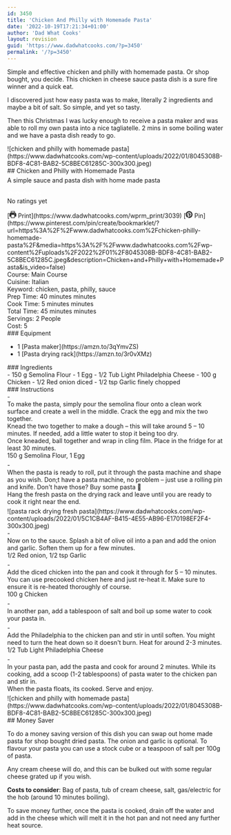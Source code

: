 ```yaml
---
id: 3450
title: 'Chicken And Philly with Homemade Pasta'
date: '2022-10-19T17:21:34+01:00'
author: 'Dad What Cooks'
layout: revision
guid: 'https://www.dadwhatcooks.com/?p=3450'
permalink: '/?p=3450'
---
```


Simple and effective chicken and philly with homemade pasta. Or shop bought, you decide. This chicken in cheese sauce pasta dish is a sure fire winner and a quick eat.

I discovered just how easy pasta was to make, literally 2 ingredients and maybe a bit of salt. So simple, and yet so tasty.

Then this Christmas I was lucky enough to receive a pasta maker and was able to roll my own pasta into a nice tagliatelle. 2 mins in some boiling water and we have a pasta dish ready to go.

<div class="wprm-recipe-container" data-recipe-id="3039" data-servings="2" id="wprm-recipe-container-3039"><div class="wprm-recipe wprm-recipe-template-dwc"><div class="wprm-recipe-image wprm-block-image-rounded">![chicken and philly with homemade pasta](https://www.dadwhatcooks.com/wp-content/uploads/2022/01/8045308B-BDF8-4C81-BAB2-5C8BEC61285C-300x300.jpeg)</div><div class="wprm-recipe-template-dwc-container"><div class="wprm-recipe-template-dwc-header">## Chicken and Philly with Homemade Pasta

<div class="wprm-spacer" style="height: 5px"></div><div class="wprm-recipe-summary wprm-block-text-normal"><span style="display: block;">A simple sauce and pasta dish with home made pasta</span></div><div class="wprm-spacer" style="height: 15px"></div> <style>#wprm-recipe-user-rating-57 .wprm-rating-star.wprm-rating-star-full svg * { fill: #ffffff; }#wprm-recipe-user-rating-57 .wprm-rating-star.wprm-rating-star-33 svg * { fill: url(#wprm-recipe-user-rating-57-33); }#wprm-recipe-user-rating-57 .wprm-rating-star.wprm-rating-star-50 svg * { fill: url(#wprm-recipe-user-rating-57-50); }#wprm-recipe-user-rating-57 .wprm-rating-star.wprm-rating-star-66 svg * { fill: url(#wprm-recipe-user-rating-57-66); }linearGradient#wprm-recipe-user-rating-57-33 stop { stop-color: #ffffff; }linearGradient#wprm-recipe-user-rating-57-50 stop { stop-color: #ffffff; }linearGradient#wprm-recipe-user-rating-57-66 stop { stop-color: #ffffff; }</style><svg height="0" style="display:block;width:0px;height:0px" width="0" xmlns="http://www.w3.org/2000/svg"><defs><lineargradient id="wprm-recipe-user-rating-57-33"><stop offset="0%" stop-opacity="1"></stop><stop offset="33%" stop-opacity="1"></stop><stop offset="33%" stop-opacity="0"></stop><stop offset="100%" stop-opacity="0"></stop></lineargradient></defs><defs><lineargradient id="wprm-recipe-user-rating-57-50"><stop offset="0%" stop-opacity="1"></stop><stop offset="50%" stop-opacity="1"></stop><stop offset="50%" stop-opacity="0"></stop><stop offset="100%" stop-opacity="0"></stop></lineargradient></defs><defs><lineargradient id="wprm-recipe-user-rating-57-66"><stop offset="0%" stop-opacity="1"></stop><stop offset="66%" stop-opacity="1"></stop><stop offset="66%" stop-opacity="0"></stop><stop offset="100%" stop-opacity="0"></stop></lineargradient></defs></svg><div class="wprm-recipe-rating wprm-user-rating wprm-recipe-rating-separate wprm-user-rating-not-voted wprm-user-rating-allowed" data-average="0" data-count="0" data-decimals="2" data-recipe="3039" data-total="0" data-user="0" id="wprm-recipe-user-rating-57"><span aria-label="Rate this recipe 1 out of 5 stars" class="wprm-rating-star wprm-rating-star-1 wprm-rating-star-empty" data-color="#ffffff" data-rating="1" onblur="window.WPRecipeMaker.userRating.leave(this)" onclick="window.WPRecipeMaker.userRating.click(this, event)" onfocus="window.WPRecipeMaker.userRating.enter(this)" onkeypress="window.WPRecipeMaker.userRating.click(this, event)" onmouseenter="window.WPRecipeMaker.userRating.enter(this)" onmouseleave="window.WPRecipeMaker.userRating.leave(this)" role="button" style="font-size: 1em;" tabindex="0"><svg height="16px" viewbox="0 0 24 24" width="16px" x="0px" xmlns="http://www.w3.org/2000/svg" xmlns:xlink="http://www.w3.org/1999/xlink" y="0px"><g transform="translate(0, 0)"><polygon fill="none" points="12,2.6 15,9 21.4,9 16.7,13.9 18.6,21.4 12,17.6 5.4,21.4 7.3,13.9 2.6,9 9,9 " stroke="#ffffff" stroke-linecap="square" stroke-linejoin="miter" stroke-miterlimit="10" stroke-width="2"></polygon></g></svg></span><span aria-label="Rate this recipe 2 out of 5 stars" class="wprm-rating-star wprm-rating-star-2 wprm-rating-star-empty" data-color="#ffffff" data-rating="2" onblur="window.WPRecipeMaker.userRating.leave(this)" onclick="window.WPRecipeMaker.userRating.click(this, event)" onfocus="window.WPRecipeMaker.userRating.enter(this)" onkeypress="window.WPRecipeMaker.userRating.click(this, event)" onmouseenter="window.WPRecipeMaker.userRating.enter(this)" onmouseleave="window.WPRecipeMaker.userRating.leave(this)" role="button" style="font-size: 1em;" tabindex="0"><svg height="16px" viewbox="0 0 24 24" width="16px" x="0px" xmlns="http://www.w3.org/2000/svg" xmlns:xlink="http://www.w3.org/1999/xlink" y="0px"><g transform="translate(0, 0)"><polygon fill="none" points="12,2.6 15,9 21.4,9 16.7,13.9 18.6,21.4 12,17.6 5.4,21.4 7.3,13.9 2.6,9 9,9 " stroke="#ffffff" stroke-linecap="square" stroke-linejoin="miter" stroke-miterlimit="10" stroke-width="2"></polygon></g></svg></span><span aria-label="Rate this recipe 3 out of 5 stars" class="wprm-rating-star wprm-rating-star-3 wprm-rating-star-empty" data-color="#ffffff" data-rating="3" onblur="window.WPRecipeMaker.userRating.leave(this)" onclick="window.WPRecipeMaker.userRating.click(this, event)" onfocus="window.WPRecipeMaker.userRating.enter(this)" onkeypress="window.WPRecipeMaker.userRating.click(this, event)" onmouseenter="window.WPRecipeMaker.userRating.enter(this)" onmouseleave="window.WPRecipeMaker.userRating.leave(this)" role="button" style="font-size: 1em;" tabindex="0"><svg height="16px" viewbox="0 0 24 24" width="16px" x="0px" xmlns="http://www.w3.org/2000/svg" xmlns:xlink="http://www.w3.org/1999/xlink" y="0px"><g transform="translate(0, 0)"><polygon fill="none" points="12,2.6 15,9 21.4,9 16.7,13.9 18.6,21.4 12,17.6 5.4,21.4 7.3,13.9 2.6,9 9,9 " stroke="#ffffff" stroke-linecap="square" stroke-linejoin="miter" stroke-miterlimit="10" stroke-width="2"></polygon></g></svg></span><span aria-label="Rate this recipe 4 out of 5 stars" class="wprm-rating-star wprm-rating-star-4 wprm-rating-star-empty" data-color="#ffffff" data-rating="4" onblur="window.WPRecipeMaker.userRating.leave(this)" onclick="window.WPRecipeMaker.userRating.click(this, event)" onfocus="window.WPRecipeMaker.userRating.enter(this)" onkeypress="window.WPRecipeMaker.userRating.click(this, event)" onmouseenter="window.WPRecipeMaker.userRating.enter(this)" onmouseleave="window.WPRecipeMaker.userRating.leave(this)" role="button" style="font-size: 1em;" tabindex="0"><svg height="16px" viewbox="0 0 24 24" width="16px" x="0px" xmlns="http://www.w3.org/2000/svg" xmlns:xlink="http://www.w3.org/1999/xlink" y="0px"><g transform="translate(0, 0)"><polygon fill="none" points="12,2.6 15,9 21.4,9 16.7,13.9 18.6,21.4 12,17.6 5.4,21.4 7.3,13.9 2.6,9 9,9 " stroke="#ffffff" stroke-linecap="square" stroke-linejoin="miter" stroke-miterlimit="10" stroke-width="2"></polygon></g></svg></span><span aria-label="Rate this recipe 5 out of 5 stars" class="wprm-rating-star wprm-rating-star-5 wprm-rating-star-empty" data-color="#ffffff" data-rating="5" onblur="window.WPRecipeMaker.userRating.leave(this)" onclick="window.WPRecipeMaker.userRating.click(this, event)" onfocus="window.WPRecipeMaker.userRating.enter(this)" onkeypress="window.WPRecipeMaker.userRating.click(this, event)" onmouseenter="window.WPRecipeMaker.userRating.enter(this)" onmouseleave="window.WPRecipeMaker.userRating.leave(this)" role="button" style="font-size: 1em;" tabindex="0"><svg height="16px" viewbox="0 0 24 24" width="16px" x="0px" xmlns="http://www.w3.org/2000/svg" xmlns:xlink="http://www.w3.org/1999/xlink" y="0px"><g transform="translate(0, 0)"><polygon fill="none" points="12,2.6 15,9 21.4,9 16.7,13.9 18.6,21.4 12,17.6 5.4,21.4 7.3,13.9 2.6,9 9,9 " stroke="#ffffff" stroke-linecap="square" stroke-linejoin="miter" stroke-miterlimit="10" stroke-width="2"></polygon></g></svg></span><div class="wprm-recipe-rating-details wprm-block-text-normal">No ratings yet</div></div><div class="wprm-spacer" style="height: 15px"></div> [<span class="wprm-recipe-icon wprm-recipe-print-icon"><svg height="16px" viewbox="0 0 24 24" width="16px" x="0px" xmlns="http://www.w3.org/2000/svg" xmlns:xlink="http://www.w3.org/1999/xlink" y="0px"><g><path d="M19,5.09V1c0-0.552-0.448-1-1-1H6C5.448,0,5,0.448,5,1v4.09C2.167,5.569,0,8.033,0,11v7c0,0.552,0.448,1,1,1h4v4c0,0.552,0.448,1,1,1h12c0.552,0,1-0.448,1-1v-4h4c0.552,0,1-0.448,1-1v-7C24,8.033,21.833,5.569,19,5.09z M7,2h10v3H7V2z M17,22H7v-9h10V22z M18,10c-0.552,0-1-0.448-1-1c0-0.552,0.448-1,1-1s1,0.448,1,1C19,9.552,18.552,10,18,10z" fill="#333333"></path></g></svg></span> Print](https://www.dadwhatcooks.com/wprm_print/3039) [<span class="wprm-recipe-icon wprm-recipe-pin-icon"><svg height="16" viewbox="0 0 24 24" width="16" xmlns="http://www.w3.org/2000/svg"><g class="nc-icon-wrapper" fill="#333333"><path d="M12,0C5.4,0,0,5.4,0,12c0,5.1,3.2,9.4,7.6,11.2c-0.1-0.9-0.2-2.4,0-3.4c0.2-0.9,1.4-6,1.4-6S8.7,13,8.7,12 c0-1.7,1-2.9,2.2-2.9c1,0,1.5,0.8,1.5,1.7c0,1-0.7,2.6-1,4c-0.3,1.2,0.6,2.2,1.8,2.2c2.1,0,3.8-2.2,3.8-5.5c0-2.9-2.1-4.9-5-4.9 c-3.4,0-5.4,2.6-5.4,5.2c0,1,0.4,2.1,0.9,2.7c0.1,0.1,0.1,0.2,0.1,0.3c-0.1,0.4-0.3,1.2-0.3,1.4c-0.1,0.2-0.2,0.3-0.4,0.2 c-1.5-0.7-2.4-2.9-2.4-4.6c0-3.8,2.8-7.3,7.9-7.3c4.2,0,7.4,3,7.4,6.9c0,4.1-2.6,7.5-6.2,7.5c-1.2,0-2.4-0.6-2.8-1.4 c0,0-0.6,2.3-0.7,2.9c-0.3,1-1,2.3-1.5,3.1C9.6,23.8,10.8,24,12,24c6.6,0,12-5.4,12-12C24,5.4,18.6,0,12,0z" fill="#333333"></path></g></svg></span> Pin](https://www.pinterest.com/pin/create/bookmarklet/?url=https%3A%2F%2Fwww.dadwhatcooks.com%2Fchicken-philly-homemade-pasta%2F&media=https%3A%2F%2Fwww.dadwhatcooks.com%2Fwp-content%2Fuploads%2F2022%2F01%2F8045308B-BDF8-4C81-BAB2-5C8BEC61285C.jpeg&description=Chicken+and+Philly+with+Homemade+Pasta&is_video=false)<div class="wprm-spacer"></div><div class="wprm-recipe-meta-container wprm-recipe-tags-container wprm-recipe-details-container wprm-recipe-details-container-inline wprm-block-text-normal" style=""><div class="wprm-recipe-block-container wprm-recipe-block-container-inline wprm-block-text-normal wprm-recipe-tag-container wprm-recipe-course-container" style=""><span class="wprm-recipe-details-label wprm-block-text-faded wprm-recipe-tag-label wprm-recipe-course-label">Course: </span><span class="wprm-recipe-course wprm-block-text-normal">Main Course</span></div><div class="wprm-recipe-block-container wprm-recipe-block-container-inline wprm-block-text-normal wprm-recipe-tag-container wprm-recipe-cuisine-container" style=""><span class="wprm-recipe-details-label wprm-block-text-faded wprm-recipe-tag-label wprm-recipe-cuisine-label">Cuisine: </span><span class="wprm-recipe-cuisine wprm-block-text-normal">Italian</span></div><div class="wprm-recipe-block-container wprm-recipe-block-container-inline wprm-block-text-normal wprm-recipe-tag-container wprm-recipe-keyword-container" style=""><span class="wprm-recipe-details-label wprm-block-text-faded wprm-recipe-tag-label wprm-recipe-keyword-label">Keyword: </span><span class="wprm-recipe-keyword wprm-block-text-normal">chicken, pasta, philly, sauce</span></div></div><div class="wprm-recipe-meta-container wprm-recipe-times-container wprm-recipe-details-container wprm-recipe-details-container-inline wprm-block-text-normal" style=""><div class="wprm-recipe-block-container wprm-recipe-block-container-inline wprm-block-text-normal wprm-recipe-time-container wprm-recipe-prep-time-container" style=""><span class="wprm-recipe-details-label wprm-block-text-faded wprm-recipe-time-label wprm-recipe-prep-time-label">Prep Time: </span><span class="wprm-recipe-time wprm-block-text-normal"><span class="wprm-recipe-details wprm-recipe-details-minutes wprm-recipe-prep_time wprm-recipe-prep_time-minutes">40<span class="sr-only screen-reader-text wprm-screen-reader-text"> minutes</span></span> <span aria-hidden="true" class="wprm-recipe-details-unit wprm-recipe-details-minutes wprm-recipe-prep_time-unit wprm-recipe-prep_timeunit-minutes">minutes</span></span></div><div class="wprm-recipe-block-container wprm-recipe-block-container-inline wprm-block-text-normal wprm-recipe-time-container wprm-recipe-cook-time-container" style=""><span class="wprm-recipe-details-label wprm-block-text-faded wprm-recipe-time-label wprm-recipe-cook-time-label">Cook Time: </span><span class="wprm-recipe-time wprm-block-text-normal"><span class="wprm-recipe-details wprm-recipe-details-minutes wprm-recipe-cook_time wprm-recipe-cook_time-minutes">5<span class="sr-only screen-reader-text wprm-screen-reader-text"> minutes</span></span> <span aria-hidden="true" class="wprm-recipe-details-unit wprm-recipe-details-minutes wprm-recipe-cook_time-unit wprm-recipe-cook_timeunit-minutes">minutes</span></span></div><div class="wprm-recipe-block-container wprm-recipe-block-container-inline wprm-block-text-normal wprm-recipe-time-container wprm-recipe-total-time-container" style=""><span class="wprm-recipe-details-label wprm-block-text-faded wprm-recipe-time-label wprm-recipe-total-time-label">Total Time: </span><span class="wprm-recipe-time wprm-block-text-normal"><span class="wprm-recipe-details wprm-recipe-details-minutes wprm-recipe-total_time wprm-recipe-total_time-minutes">45<span class="sr-only screen-reader-text wprm-screen-reader-text"> minutes</span></span> <span aria-hidden="true" class="wprm-recipe-details-unit wprm-recipe-details-minutes wprm-recipe-total_time-unit wprm-recipe-total_timeunit-minutes">minutes</span></span></div></div><div class="wprm-recipe-block-container wprm-recipe-block-container-inline wprm-block-text-normal wprm-recipe-servings-container" style=""><span class="wprm-recipe-details-label wprm-block-text-faded wprm-recipe-servings-label">Servings: </span><span class="wprm-recipe-servings-with-unit"><span aria-label="Adjust recipe servings" class="wprm-recipe-servings wprm-recipe-details wprm-recipe-servings-3039 wprm-recipe-servings-adjustable-tooltip wprm-block-text-normal" data-initial-servings="" data-recipe="3039">2</span> <span class="wprm-recipe-servings-unit wprm-recipe-details-unit wprm-block-text-normal">People</span></span></div><div class="wprm-recipe-block-container wprm-recipe-block-container-inline wprm-block-text-normal wprm-recipe-cost-container" style=""><span class="wprm-recipe-details-label wprm-block-text-faded wprm-recipe-cost-label">Cost: </span><span class="wprm-recipe-details wprm-recipe-cost wprm-block-text-normal">5</span></div> </div><div class="wprm-recipe-equipment-container wprm-block-text-normal" data-recipe="3039">### Equipment

- <div class="wprm-recipe-equipment-name">1 [Pasta maker](https://amzn.to/3qYmvZS)</div>
- <div class="wprm-recipe-equipment-name">1 [Pasta drying rack](https://amzn.to/3r0vXMz)</div>

</div><div class="wprm-recipe-ingredients-container wprm-recipe-ingredients-no-images wprm-recipe-3039-ingredients-container wprm-block-text-normal wprm-ingredient-style-regular wprm-recipe-images-before" data-recipe="3039" data-servings="2">### Ingredients

<div class="wprm-recipe-ingredient-group">- <span class="wprm-recipe-ingredient-amount">150</span> <span class="wprm-recipe-ingredient-unit">g</span> <span class="wprm-recipe-ingredient-name">Semolina Flour</span>
- <span class="wprm-recipe-ingredient-amount">1</span> <span class="wprm-recipe-ingredient-name">Egg</span>
- <span class="wprm-recipe-ingredient-amount">1/2</span> <span class="wprm-recipe-ingredient-unit">Tub</span> <span class="wprm-recipe-ingredient-name">Light Philadelphia Cheese</span>
- <span class="wprm-recipe-ingredient-amount">100</span> <span class="wprm-recipe-ingredient-unit">g</span> <span class="wprm-recipe-ingredient-name">Chicken</span>
- <span class="wprm-recipe-ingredient-amount">1/2</span> <span class="wprm-recipe-ingredient-name">Red onion</span> <span class="wprm-recipe-ingredient-notes wprm-recipe-ingredient-notes-faded">diced</span>
- <span class="wprm-recipe-ingredient-amount">1/2</span> <span class="wprm-recipe-ingredient-unit">tsp</span> <span class="wprm-recipe-ingredient-name">Garlic</span> <span class="wprm-recipe-ingredient-notes wprm-recipe-ingredient-notes-faded">finely chopped</span>

</div></div><div class="wprm-recipe-instructions-container wprm-recipe-3039-instructions-container wprm-block-text-normal" data-recipe="3039">### Instructions

<div class="wprm-recipe-instruction-group">- <div class="wprm-recipe-instruction-text" style="margin-bottom: 5px"><span style="display: block;">To make the pasta, simply pour the semolina flour onto a clean work surface and create a well in the middle. Crack the egg and mix the two together.</span><div class="wprm-spacer"></div><span style="display: block;">Knead the two together to make a dough – this will take around 5 – 10 minutes. If needed, add a little water to stop it being too dry.</span><div class="wprm-spacer"></div><span style="display: block;">Once kneaded, ball together and wrap in cling film. Place in the fridge for at least 30 minutes. </span></div><div class="wprm-recipe-instruction-ingredients wprm-recipe-instruction-ingredients-inline wprm-block-text-faded" style="margin-top: -5px; margin-bottom: 5px;"><span class="wprm-recipe-instruction-ingredient wprm-recipe-instruction-ingredient-3039-0" data-separator=", " style="margin-bottom: 5px;">150 g Semolina Flour, </span><span class="wprm-recipe-instruction-ingredient wprm-recipe-instruction-ingredient-3039-1" data-separator="" style="margin-bottom: 5px;">1 Egg</span></div>
- <div class="wprm-recipe-instruction-text" style="margin-bottom: 5px"><span style="display: block;">When the pasta is ready to roll, put it through the pasta machine and shape as you wish. Don;t have a pasta machine, no problem – just use a rolling pin and knife. Don't have those? Buy some pasta 🙂</span><div class="wprm-spacer"></div><span style="display: block;">Hang the fresh pasta on the drying rack and leave until you are ready to cook it right near the end.</span></div><div class="wprm-recipe-instruction-media wprm-recipe-instruction-image" style="text-align: left;">![pasta rack drying fresh pasta](https://www.dadwhatcooks.com/wp-content/uploads/2022/01/5C1CB4AF-B415-4E55-AB96-E170198EF2F4-300x300.jpeg)</div>
- <div class="wprm-recipe-instruction-text" style="margin-bottom: 5px"><span style="display: block;">Now on to the sauce. Splash a bit of olive oil into a pan and add the onion and garlic. Soften them up for a few minutes.</span></div><div class="wprm-recipe-instruction-ingredients wprm-recipe-instruction-ingredients-inline wprm-block-text-faded" style="margin-top: -5px; margin-bottom: 5px;"><span class="wprm-recipe-instruction-ingredient wprm-recipe-instruction-ingredient-3039-4" data-separator=", " style="margin-bottom: 5px;">1/2 Red onion, </span><span class="wprm-recipe-instruction-ingredient wprm-recipe-instruction-ingredient-3039-5" data-separator="" style="margin-bottom: 5px;">1/2 tsp Garlic</span></div>
- <div class="wprm-recipe-instruction-text" style="margin-bottom: 5px"><span style="display: block;">Add the diced chicken into the pan and cook it through for 5 – 10 minutes. You can use precooked chicken here and just re-heat it. Make sure to ensure it is re-heated thoroughly of course.</span></div><div class="wprm-recipe-instruction-ingredients wprm-recipe-instruction-ingredients-inline wprm-block-text-faded" style="margin-top: -5px; margin-bottom: 5px;"><span class="wprm-recipe-instruction-ingredient wprm-recipe-instruction-ingredient-3039-3" data-separator="" style="margin-bottom: 5px;">100 g Chicken</span></div>
- <div class="wprm-recipe-instruction-text" style="margin-bottom: 5px"><span style="display: block;">In another pan, add a tablespoon of salt and boil up some water to cook your pasta in.</span></div>
- <div class="wprm-recipe-instruction-text" style="margin-bottom: 5px"><span style="display: block;">Add the Philadelphia to the chicken pan and stir in until soften. You might need to turn the heat down so it doesn't burn. Heat for around 2-3 minutes.</span></div><div class="wprm-recipe-instruction-ingredients wprm-recipe-instruction-ingredients-inline wprm-block-text-faded" style="margin-top: -5px; margin-bottom: 5px;"><span class="wprm-recipe-instruction-ingredient wprm-recipe-instruction-ingredient-3039-2" data-separator="" style="margin-bottom: 5px;">1/2 Tub Light Philadelphia Cheese</span></div>
- <div class="wprm-recipe-instruction-text" style="margin-bottom: 5px"><span style="display: block;">In your pasta pan, add the pasta and cook for around 2 minutes. While its cooking, add a scoop (1-2 tablespoons) of pasta water to the chicken pan and stir in.</span><div class="wprm-spacer"></div><span style="display: block;">When the pasta floats, its cooked. Serve and enjoy.</span></div><div class="wprm-recipe-instruction-media wprm-recipe-instruction-image" style="text-align: left;">![chicken and philly with homemade pasta](https://www.dadwhatcooks.com/wp-content/uploads/2022/01/8045308B-BDF8-4C81-BAB2-5C8BEC61285C-300x300.jpeg)</div>

</div></div> </div></div></div>## Money Saver

To do a money saving version of this dish you can swap out home made pasta for shop bought dried pasta. The onion and garlic is optional. To flavour your pasta you can use a stock cube or a teaspoon of salt per 100g of pasta.

Any cream cheese will do, and this can be bulked out with some regular cheese grated up if you wish.

**Costs to consider**: Bag of pasta, tub of cream cheese, salt, gas/electric for the hob (around 10 minutes boiling).

To save money further, once the pasta is cooked, drain off the water and add in the cheese which will melt it in the hot pan and not need any further heat source.